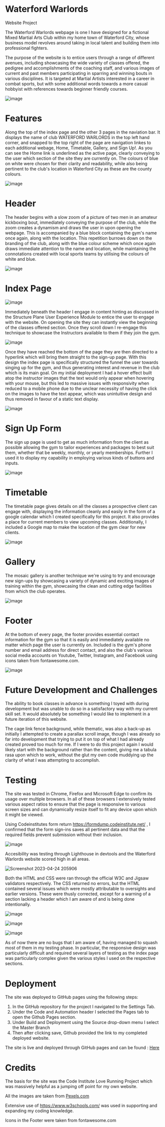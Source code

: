 # Waterford Warlords
 Website Project
 
 The Waterford Warlords webpage is one I have designed for a fictional Mixed Martial Arts Club within my home town of Waterford City, whose business model revolves around taking in local talent and building them into professional fighters.
 
 The purpose of the website is to entice users through a range of different avenues, including showcasing the wide variety of classes offered, the pedigree and accomplishments of the coaching staff, and various images of current and past members participating in sparring and winning bouts in various disciplines. It is targeted at Martial Artists interested in a career in combat sports, but with some additional words towards a more casual hobbyist with references towards beginner friendly courses.
 
![image](https://github.com/BrandonPCollins/My-Project-1/assets/131177569/e2ef5792-c5cc-47e1-93ab-c5e02e149874)

# Features

Along the top of the index page and the other 3 pages in the naviation bar. It displays the name of club WATERFORD WARLORDS in the top left hand corner, and snapped to the top right of the page are navigation linkes to each additional webage, Home, Timetable, Gallery, and Sign Up!. As you can see the Home link is underlined as the active page, clearly conveying to the user which section of the site they are currently on. The colours of blue on white were chosen for their clarity and readability, while also being pertinent to the club's location in Waterford City as these are the county colours. 

![image](https://user-images.githubusercontent.com/131177569/234122597-4f8e3ca8-7f61-4aff-89de-d4e83b237c4e.png)


# Header 

The header begins with a slow zoom of a picture of two men in an amateur kickboxing bout, immediately conveying the purpose of the club, while the zoom creates a dynamism and draws the user in upon opening the webpage. This is accompanied by a blue block containing the gym's name once again, along with the location. This repetition burrows down on the branding of the club, along with the blue colour scheme which once again draws immediate attention to the name and location, while maintaining the connotations created with local sports teams by utilising the colours of white and blue. 

![image](https://user-images.githubusercontent.com/131177569/234127066-ab7d4f00-27ac-468e-bee0-e85d9e0d7360.png)

# Index Page

![image](https://user-images.githubusercontent.com/131177569/234128584-28711181-7889-410e-9f69-2e95abf20f8f.png)

Immediately beneath the header I engage in content hinting as discussed in the Structure Plane User Experience Module to entice the user to engage with the website. On opening the site they can instantly view the beginning of the classes offered section. Once they scroll down I re-engage this technique to showcase the Instructors available to them if they join the gym.

![image](https://user-images.githubusercontent.com/131177569/234128865-05ef11f9-d43b-4592-8276-cd3815ee4e15.png)

Once they have reached the bottom of the page they are then directed to a hyperlink which will bring them straight to the sign-up page. With this design the index page is specifically structured the funnel the user towards singing up for the gym, and thus generating interest and revenue in the club which is its main goal. On my initial deployment I had a hover effect built atop the instructor images that the text would only appear when hovering with your mouse, but this led to massive issues with responsivity when reduced to a mobile phone due to the unclear necessity of having the click on the images to have the text appear, which was unintuitive design and thus removed in favour of a static text display. 

![image](https://github.com/BrandonPCollins/My-Project-1/assets/131177569/faa29365-fcec-4950-90fd-6bd68db5569e)

# Sign Up Form

The sign up page is used to get as much information from the client as possible allowing the gym to tailor experiences and packages to best suit them, whether that be weekly, monthly, or yearly memberships. Further I used it to display my capability in employing various kinds of buttons and inputs.

![image](https://user-images.githubusercontent.com/131177569/234129303-894f0295-2649-4fc6-92b7-a10b8beb824f.png)

# Timetable 

The timetable page gives details on all the classes a prospective client can engage with, displaying the information cleanly and easily in the form of a google calendar which I created specifically for this project. It also provides a place for current members to view upcoming classes. Additionally, I included a Google map to make the location of the gym clear for new clients.

![image](https://user-images.githubusercontent.com/131177569/234129698-6bfa9473-0680-4efd-879b-7f63776b5f60.png)

# Gallery

The mosaic gallery is another technique we're using to try and encourage new sign-ups by showcasing a variety of dynamic and exciting images of training within the gym, showcasing the clean and cutting edge facilities from which the club operates. 

![image](https://user-images.githubusercontent.com/131177569/234130070-076578d6-a78c-47c2-ad13-a6a1b7bd186a.png)

# Footer 

At the bottom of every page, the footer provides essential contact information for the gym so that it is easily and immediately available no matter which page the user is currently on. Included is the gym's phone number and email address for direct contact, and also the club's various social media accounts on Youtube, Twitter, Instagram, and Facebook using icons taken from fontawesome.com. 

![image](https://user-images.githubusercontent.com/131177569/234130438-5472ae09-716c-4c31-9d61-79239cb2948d.png)

# Future Development and Challenges

The ability to book classes in advance is something I toyed with during development but was unable to do so in a satisfactory way with my current skill set. It would absolutely be something I would like to implement in a future iteration of this website.

The cage link fence background, while thematic, was also a back-up as initially I attempted to create a parallax scroll image, though I was already so far into development that trying to put it on top of what I had already created proved too much for me. If I were to do this project again I would likely start with the background rather than the content, giving me a tabula rasa upon which to work, without the glut my own code muddying up the clarity of what I was attempting to accomplish. 

# Testing

The site was tested in Chrome, Firefox and Microsoft Edge to confirm its usage over multiple browsers. In all of these browsers I extensively tested various aspect ratios to ensure that the page is responsive to various screen sizes and can dynamically resize itself to fit any device upon which it might be viewed. 

Using Codeinstitutes form return https://formdump.codeinstitute.net/ , I confirmed that the form sign-ins saves all pertinent data and that the required fields prevent submission without their inclusion.

![image](https://user-images.githubusercontent.com/131177569/234134238-9b70e9ed-78ef-4ec5-a7d8-a21d5b16e1d5.png)


Accesibility was testing through Lighthouse in devtools and the Waterford Warlords website scored high in all areas.

![Screenshot 2023-04-24 205906](https://user-images.githubusercontent.com/131177569/234105930-502fa0e1-fa17-44d7-9545-90fe77d06ace.png)

Both the HTML and CSS were ran through the official W3C and Jigsaw validators respectively. The CSS returned no errors, but the HTML contained several issues which were mostly attributable to oversights and earlier versions. These were thusly corrected, except for a warning of a section lacking a header which I am aware of and is being done intentionally.

![image](https://user-images.githubusercontent.com/131177569/234133135-a0ec6e6b-3af6-42a5-8e2a-71284d2bce59.png)

![image](https://user-images.githubusercontent.com/131177569/234134838-c7ecb4c8-b00f-478f-bbee-891d92f40df7.png)

![image](https://user-images.githubusercontent.com/131177569/234132923-bfd33756-60c0-4245-a402-5b4c92e14161.png)

As of now there are no bugs that I am aware of, having managed to squash most of them in my testing phase. In particular, the responsive design was particularly difficult and required several layers of testing as the index page was particularly complex given the various styles I used on the respective sections. 

# Deployment

The site was deployed to GitHub pages using the following steps:
1) In the GitHub repository for the project I navigated to the Settings Tab.
2) Under the Code and Automation header I selected the Pages tab to open the Github Pages section.
3) Under Build and Deployment using the Source drop-down menu I select the Master Branch 
4) Then after clicking save, Github provided the link to my completed deployed website.

The site is live and deployed through GitHub pages and can be found : [Here](https://brandonpcollins.github.io/My-Project-1/ ) 

# Credits

The basis for the site was the Code Institute Love Running Project which was massively helpful as a jumping off point for my own website.

All the images are taken from [Pexels.com](https://www.pexels.com/)

Extensive use of https://www.w3schools.com/ was used in supporting and expanding my coding knowledge. 

Icons in the Footer were taken from fontawesome.com 

